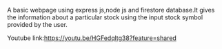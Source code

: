A basic webpage using express js,node js and firestore database.It gives the information about a particular stock using the input stock symbol provided by the user.

Youtube link:https://youtu.be/HGFedqltg38?feature=shared
